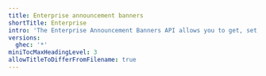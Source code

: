 ```yaml
---
title: Enterprise announcement banners
shortTitle: Enterprise
intro: 'The Enterprise Announcement Banners API allows you to get, set, and remove the announcement banner for your enterprise.'
versions:
  ghec: '*'
miniTocMaxHeadingLevel: 3
allowTitleToDifferFromFilename: true
---
```


